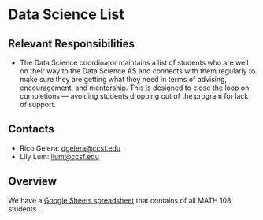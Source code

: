 # Data Science List

## Relevant Responsibilities
- The Data Science coordinator maintains a list of students who are well on their way to the Data Science AS and connects with them regularly to make sure they are getting what they need in terms of advising, encouragement, and mentorship. This is designed to close the loop on completions &mdash; avoiding students dropping out of the program for lack of support. 

## Contacts
- Rico Gelera: dgelera@ccsf.edu
- Lily Lum: llum@ccsf.edu

## Overview
We have a [Google Sheets spreadsheet](https://docs.google.com/spreadsheets/d/1INefC-b8JFEPZo6eZBBhRUOU0Ac64NTq2CrnqJjMz34/edit?usp=sharing) that contains of all MATH 108 students ...